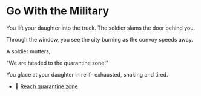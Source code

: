 # Go With the Military

You lift your daughter into the truck. The soldier slams the door behind you.

Through the window, you see the city burning as the convoy speeds away.

A soldier mutters, 

"We are headed to the quarantine zone!"

You glace at your daughter in relif- exhausted, shaking and tired.

- 🚗 [Reach quarantine zone](./scene7A.md)


